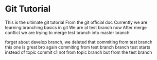 # Git Tutorial 
This is the ultimate git tutorial
From the git official doc
Currently we are learning branching basics in git
We are at test branch now
After merge conflict we are trying to merge test branch into master branch


forget about develop branch, we deleted that
commiting from test branch
this one is great bro
again commiting from test branch
branch test starts instead of topic
commit c1 not from topic branch but from the test branch